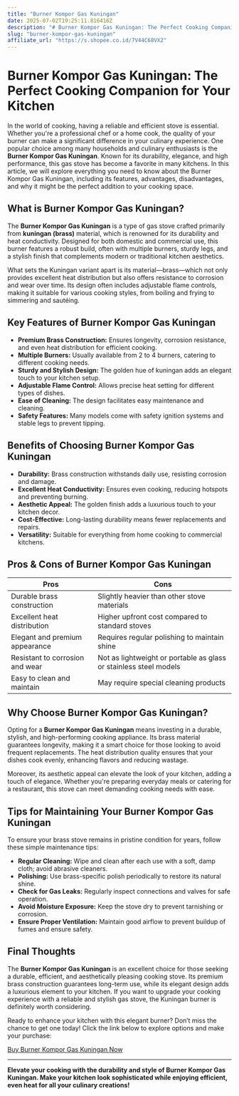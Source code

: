```yaml
---
title: "Burner Kompor Gas Kuningan"
date: 2025-07-02T19:25:11.816416Z
description: "# Burner Kompor Gas Kuningan: The Perfect Cooking Companion for Your Kitchen..."
slug: "burner-kompor-gas-kuningan"
affiliate_url: "https://s.shopee.co.id/7V44C68VX2"
---
```

# Burner Kompor Gas Kuningan: The Perfect Cooking Companion for Your Kitchen

In the world of cooking, having a reliable and efficient stove is essential. Whether you're a professional chef or a home cook, the quality of your burner can make a significant difference in your culinary experience. One popular choice among many households and culinary enthusiasts is the **Burner Kompor Gas Kuningan**. Known for its durability, elegance, and high performance, this gas stove has become a favorite in many kitchens. In this article, we will explore everything you need to know about the Burner Kompor Gas Kuningan, including its features, advantages, disadvantages, and why it might be the perfect addition to your cooking space.

## What is Burner Kompor Gas Kuningan?

The **Burner Kompor Gas Kuningan** is a type of gas stove crafted primarily from **kuningan (brass)** material, which is renowned for its durability and heat conductivity. Designed for both domestic and commercial use, this burner features a robust build, often with multiple burners, sturdy legs, and a stylish finish that complements modern or traditional kitchen aesthetics.

What sets the Kuningan variant apart is its material—brass—which not only provides excellent heat distribution but also offers resistance to corrosion and wear over time. Its design often includes adjustable flame controls, making it suitable for various cooking styles, from boiling and frying to simmering and sautéing.

## Key Features of Burner Kompor Gas Kuningan

- **Premium Brass Construction:** Ensures longevity, corrosion resistance, and even heat distribution for efficient cooking.
- **Multiple Burners:** Usually available from 2 to 4 burners, catering to different cooking needs.
- **Sturdy and Stylish Design:** The golden hue of kuningan adds an elegant touch to your kitchen setup.
- **Adjustable Flame Control:** Allows precise heat setting for different types of dishes.
- **Ease of Cleaning:** The design facilitates easy maintenance and cleaning.
- **Safety Features:** Many models come with safety ignition systems and stable legs to prevent tipping.

## Benefits of Choosing Burner Kompor Gas Kuningan

- **Durability:** Brass construction withstands daily use, resisting corrosion and damage.
- **Excellent Heat Conductivity:** Ensures even cooking, reducing hotspots and preventing burning.
- **Aesthetic Appeal:** The golden finish adds a luxurious touch to your kitchen decor.
- **Cost-Effective:** Long-lasting durability means fewer replacements and repairs.
- **Versatility:** Suitable for everything from home cooking to commercial kitchens.

## Pros & Cons of Burner Kompor Gas Kuningan

| **Pros**                                           | **Cons**                                               |
|----------------------------------------------------|--------------------------------------------------------|
| Durable brass construction                        | Slightly heavier than other stove materials            |
| Excellent heat distribution                        | Higher upfront cost compared to standard stoves      |
| Elegant and premium appearance                     | Requires regular polishing to maintain shine        |
| Resistant to corrosion and wear                   | Not as lightweight or portable as glass or stainless steel models |
| Easy to clean and maintain                          | May require special cleaning products               |

## Why Choose Burner Kompor Gas Kuningan?

Opting for a **Burner Kompor Gas Kuningan** means investing in a durable, stylish, and high-performing cooking appliance. Its brass material guarantees longevity, making it a smart choice for those looking to avoid frequent replacements. The heat distribution quality ensures that your dishes cook evenly, enhancing flavors and reducing wastage.

Moreover, its aesthetic appeal can elevate the look of your kitchen, adding a touch of elegance. Whether you're preparing everyday meals or catering for a restaurant, this stove can meet demanding cooking needs with ease.

## Tips for Maintaining Your Burner Kompor Gas Kuningan

To ensure your brass stove remains in pristine condition for years, follow these simple maintenance tips:

- **Regular Cleaning:** Wipe and clean after each use with a soft, damp cloth; avoid abrasive cleaners.
- **Polishing:** Use brass-specific polish periodically to restore its natural shine.
- **Check for Gas Leaks:** Regularly inspect connections and valves for safe operation.
- **Avoid Moisture Exposure:** Keep the stove dry to prevent tarnishing or corrosion.
- **Ensure Proper Ventilation:** Maintain good airflow to prevent buildup of fumes and ensure safety.

## Final Thoughts

The **Burner Kompor Gas Kuningan** is an excellent choice for those seeking a durable, efficient, and aesthetically pleasing cooking stove. Its premium brass construction guarantees long-term use, while its elegant design adds a luxurious element to your kitchen. If you want to upgrade your cooking experience with a reliable and stylish gas stove, the Kuningan burner is definitely worth considering.

Ready to enhance your kitchen with this elegant burner? Don’t miss the chance to get one today! Click the link below to explore options and make your purchase:

[Buy Burner Kompor Gas Kuningan Now](https://s.shopee.co.id/7V44C68VX2)

---

**Elevate your cooking with the durability and style of Burner Kompor Gas Kuningan. Make your kitchen look sophisticated while enjoying efficient, even heat for all your culinary creations!**